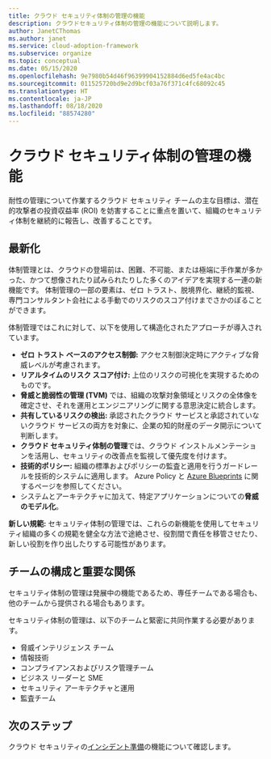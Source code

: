 ```yaml
---
title: クラウド セキュリティ体制の管理の機能
description: クラウドセキュリティ体制の管理の機能について説明します。
author: JanetCThomas
ms.author: janet
ms.service: cloud-adoption-framework
ms.subservice: organize
ms.topic: conceptual
ms.date: 05/15/2020
ms.openlocfilehash: 9e7980b54d46f96399904152884d6ed5fe4ac4bc
ms.sourcegitcommit: 011525720bd9e2d9bcf03a76f371c4fc68092c45
ms.translationtype: HT
ms.contentlocale: ja-JP
ms.lasthandoff: 08/18/2020
ms.locfileid: "88574280"
---
```

<!--docsTest:ignore TVM -->

# <a name="function-of-cloud-security-posture-management"></a>クラウド セキュリティ体制の管理の機能

耐性の管理について作業するクラウド セキュリティ チームの主な目標は、潜在的攻撃者の投資収益率 (ROI) を妨害することに重点を置いて、組織のセキュリティ体制を継続的に報告し、改善することです。

## <a name="modernization"></a>最新化

体制管理とは、クラウドの登場前は、困難、不可能、または極端に手作業が多かった、かつて想像されたり試みられたりした多くのアイデアを実現する一連の新機能です。 体制管理の一部の要素は、ゼロ トラスト、脱境界化、継続的監視、専門コンサルタント会社による手動でのリスクのスコア付けまでさかのぼることができます。

体制管理ではこれに対して、以下を使用して構造化されたアプローチが導入されています。

- **ゼロ トラスト ベースのアクセス制御:** アクセス制御決定時にアクティブな脅威レベルが考慮されます。
- **リアルタイムのリスク スコア付け:** 上位のリスクの可視化を実現するためのものです。
- **脅威と脆弱性の管理 (TVM)** では、組織の攻撃対象領域とリスクの全体像を確定させ、それを運用とエンジニアリングに関する意思決定に統合します。
- **共有しているリスクの検出:** 承認されたクラウド サービスと承認されていないクラウド サービスの両方を対象に、企業の知的財産のデータ開示について判断します。
- **クラウド セキュリティ体制の管理**では、クラウド インストルメンテーションを活用し、セキュリティの改善点を監視して優先度を付けます。
- **技術的ポリシー:** 組織の標準およびポリシーの監査と適用を行うガードレールを技術的システムに適用します。 Azure Policy と [Azure Blueprints](/azure/governance/blueprints/overview) に関するページを参照してください。
- システムとアーキテクチャに加えて、特定アプリケーションについての**脅威のモデル化**。

**新しい規範:** セキュリティ体制の管理では、これらの新機能を使用してセキュリティ組織の多くの規範を健全な方法で途絶させ、役割間で責任を移管させたり、新しい役割を作り出したりする可能性があります。

## <a name="team-composition-and-key-relationships"></a>チームの構成と重要な関係

セキュリティ体制の管理は発展中の機能であるため、専任チームである場合も、他のチームから提供される場合もあります。

セキュリティ体制の管理は、以下のチームと緊密に共同作業する必要があります。

- 脅威インテリジェンス チーム
- 情報技術
- コンプライアンスおよびリスク管理チーム
- ビジネス リーダーと SME
- セキュリティ アーキテクチャと運用
- 監査チーム

## <a name="next-steps"></a>次のステップ

クラウド セキュリティの[インシデント準備](./cloud-security-incident-preparation.md)の機能について確認します。
